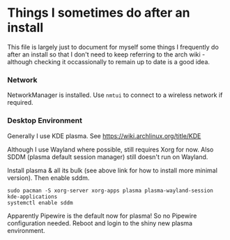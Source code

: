 # Things I sometimes do after an install

This file is largely just to document for myself some things I frequently do after an install so that I don't need to keep referring
to the arch wiki - although checking it occassionally to remain up to date is a good idea.

### Network

NetworkManager is installed.  Use `nmtui` to connect to a wireless network if required.

### Desktop Environment

Generally I use KDE plasma.  See https://wiki.archlinux.org/title/KDE

Although I use Wayland where possible, still requires Xorg for now.  Also SDDM (plasma default session manager) still doesn't run on Wayland.

Install plasma & all its bulk (see above link for how to install more minimal version).  Then enable sddm.

```
sudo pacman -S xorg-server xorg-apps plasma plasma-wayland-session kde-applications
systemctl enable sddm
```

Apparently Pipewire is the default now for plasma!  So no Pipewire configuration needed.  Reboot and login to the shiny new plasma environment.
